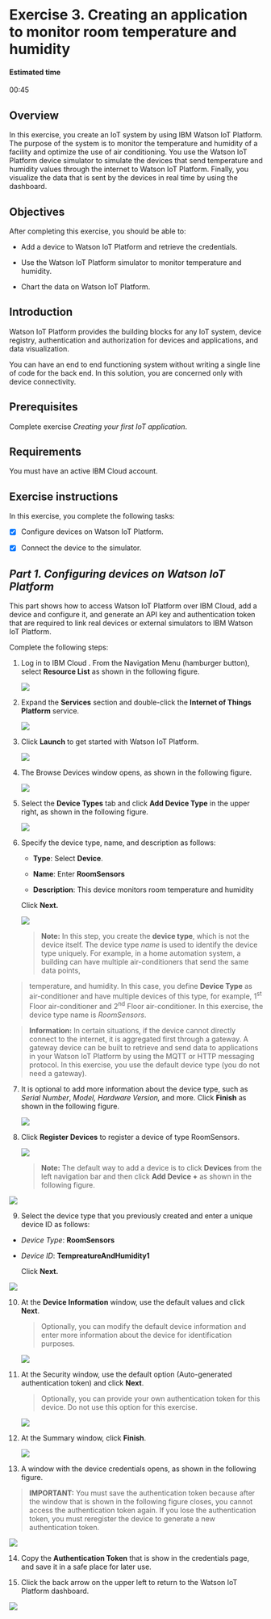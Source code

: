 # Exercise 3. Creating an application to monitor room temperature and humidity

#### Estimated time

00:45

## Overview

In this exercise, you create an IoT system by using IBM Watson IoT
Platform. The purpose of the system is to monitor the temperature and
humidity of a facility and optimize the use of air conditioning. You use
the Watson IoT Platform device simulator to simulate the devices that
send temperature and humidity values through the internet to Watson IoT
Platform. Finally, you visualize the data that is sent by the devices in
real time by using the dashboard.

## Objectives

After completing this exercise, you should be able to:

  - Add a device to Watson IoT Platform and retrieve the credentials.

  - Use the Watson IoT Platform simulator to monitor temperature and
    humidity.

  - Chart the data on Watson IoT Platform.

## Introduction

Watson IoT Platform provides the building blocks for any IoT system,
device registry, authentication and authorization for devices and
applications, and data visualization.

You can have an end to end functioning system without writing a single
line of code for the back end. In this solution, you are concerned only
with device connectivity.

## Prerequisites

Complete exercise *Creating your first IoT application*.

## Requirements

You must have an active IBM Cloud account.

## Exercise instructions

In this exercise, you complete the following tasks:

- [X] Configure devices on Watson IoT Platform.

- [X] Connect the device to the simulator.

## _Part 1. Configuring devices on Watson IoT Platform_ 

This part shows how to access Watson IoT Platform over IBM
Cloud, add a device and configure it, and generate an API key and
authentication token that are required to link real devices or external
simulators to IBM Watson IoT Platform.

Complete the following steps:

1. Log in to IBM Cloud . From the Navigation Menu (hamburger button),
    select **Resource List** as shown in the following figure.

   ![](/media/SAIOT2EX03-mon-temp-hum_001.jpg)

2. Expand the **Services** section and double-click the **Internet of
    Things Platform** service.

   ![](/media/SAIOT2EX03-mon-temp-hum_002.jpg)

3. Click **Launch** to get started with Watson IoT Platform.

   ![](/media/SAIOT2EX03-mon-temp-hum_003.jpg)

4. The Browse Devices window opens, as shown in the following
    figure.

   ![](/media/SAIOT2EX03-mon-temp-hum_004.jpg)

5. Select the **Device Types** tab and click **Add Device Type** in the
    upper right, as shown in the following figure.

   ![](/media/SAIOT2EX03-mon-temp-hum_005.jpg)

6. Specify the device type, name, and description as follows:

   - **Type**: Select **Device**.

   - **Name**: Enter **RoomSensors**

   - **Description**: This device monitors room temperature and humidity
    
   Click **Next.**

   ![](/media/SAIOT2EX03-mon-temp-hum_006.jpg)

   >**Note:** In this step, you create the **device type**, which is not the device itself. The device type *name* is used to identify  the device type uniquely. For example, in a home automation system, a building can have multiple air-conditioners that send the same data points,
>temperature, and humidity. In this case, you define **Device Type** as air-conditioner and have multiple devices of this type, for example, 1<sup>st</sup> Floor air-conditioner and 2<sup>nd</sup>
>Floor air-conditioner. In this exercise, the device type name is *RoomSensors*.

   >**Information:** In certain situations, if the device cannot directly connect to the internet, it is aggregated first through a gateway. A gateway device can be built to retrieve and send data to applications in
>your Watson IoT Platform by using the MQTT or HTTP messaging protocol. In this exercise, you use the default device type (you do not need a gateway).

7. It is optional to add more information about the device type, such as *Serial Number*, *Model,* *Hardware Version,* and more.
    Click **Finish** as shown in the following figure.

   ![](/media/SAIOT2EX03-mon-temp-hum_007.jpg)

8. Click **Register Devices** to register a device of type RoomSensors.

   ![](/media/SAIOT2EX03-mon-temp-hum_008.jpg)

   >**Note:** The default way to add a device is to click **Devices** from the left navigation bar and then click **Add Device \+** as shown in the following figure.

  ![](/media/SAIOT2EX03-mon-temp-hum_011.png.png)

9. Select the device type that you previously created and enter a
    unique device ID as follows:

  - *Device Type*: **RoomSensors**

  - *Device ID*: **TempreatureAndHumidity1**
    
    Click **Next.**

   ![](/media/SAIOT2EX03-mon-temp-hum_012.jpg)

10. At the **Device Information** window, use the default values and click **Next**.

    >Optionally, you can modify the default device information and enter more information about the device for identification purposes.
    
    ![](/media/SAIOT2EX03-mon-temp-hum_013.jpg)

11. At the Security window, use the default option (Auto-generated authentication token) and click **Next**.

    >Optionally, you can provide your own authentication token for this device. Do not use this option for this exercise.
    
    ![](/media/SAIOT2EX03-mon-temp-hum_014.jpg)

12. At the Summary window, click **Finish**.

    ![](/media/SAIOT2EX03-mon-temp-hum_015.jpg)

13. A window with the device credentials opens, as shown in the
    following figure.

   >**IMPORTANT:** You must save the authentication token because after the window that is shown in the following figure closes, you cannot access the authentication token again. 
   >If you lose the authentication token, you must reregister the device to generate a new authentication token.

   ![](/media/SAIOT2EX03-mon-temp-hum_017.jpg)

14. Copy the **Authentication Token** that is show in the credentials page, and save it in a safe place for later use.

15. Click the back arrow on the upper left to return to the Watson IoT
    Platform dashboard.
    
   ![](/media/SAIOT2EX03-mon-temp-hum_018.jpg)


